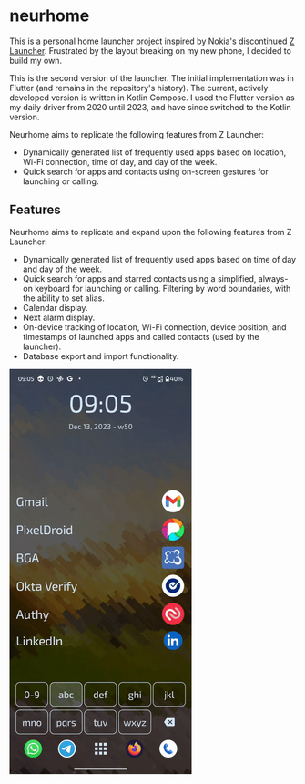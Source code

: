 # neurhome

This is a personal home launcher project inspired by Nokia's discontinued 
[Z Launcher](https://en.wikipedia.org/wiki/Z_Launcher). Frustrated by the layout breaking on my new
phone, I decided to build my own.

This is the second version of the launcher.  The initial implementation was in Flutter (and remains
in the repository's history).  The current, actively developed version is written in Kotlin Compose. 
I used the Flutter version as my daily driver from 2020 until 2023, and have since switched to the
Kotlin version.

Neurhome aims to replicate the following features from Z Launcher:

* Dynamically generated list of frequently used apps based on location, Wi-Fi connection, time of day, and day of the week.
* Quick search for apps and contacts using on-screen gestures for launching or calling.

## Features

Neurhome aims to replicate and expand upon the following features from Z Launcher:

* Dynamically generated list of frequently used apps based on time of day and day of the week.
* Quick search for apps and starred contacts using a simplified, always-on keyboard for launching or calling. Filtering by word boundaries, with the ability to set alias.
* Calendar display.
* Next alarm display.
* On-device tracking of location, Wi-Fi connection, device position, and timestamps of launched apps and called contacts (used by the launcher).
* Database export and import functionality.

![neurhome demo](https://raw.githubusercontent.com/carlo-colombo/neurhome/docs/neurhome.gif)
